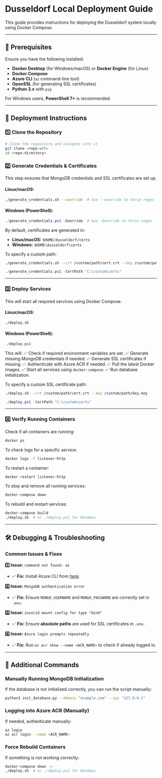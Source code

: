 # **Dusseldorf Local Deployment Guide**

This guide provides instructions for deploying the Dusseldorf system locally using Docker Compose.

---

## **📌 Prerequisites**
Ensure you have the following installed:

- **Docker Desktop** (for Windows/macOS) or **Docker Engine** (for Linux)
- **Docker Compose**
- **Azure CLI** (`az` command-line tool)
- **OpenSSL** (for generating SSL certificates)
- **Python 3.x** with `pip`

For Windows users, **PowerShell 7+** is recommended.

---

## **🚀 Deployment Instructions**

### **1️⃣ Clone the Repository**
```sh
# Clone the repository and navigate into it
git clone <repo-url>
cd <repo-directory>
```

### **2️⃣ Generate Credentials & Certificates**

This step ensures that MongoDB credentials and SSL certificates are set up.

#### **Linux/macOS**:
```sh
./generate_credentials.sh --override  # Use --override to force regen
```

#### **Windows (PowerShell)**:
```powershell
./generate_credentials.ps1 -Override  # Use -Override to force regen
```

By default, certificates are generated in:
- **Linux/macOS:** `$HOME/dusseldorf/certs`
- **Windows:** `$HOME\dusseldorf\certs`

To specify a custom path:
```sh
./generate_credentials.sh --crt /custom/path/cert.crt --key /custom/path/key.key
```
```powershell
./generate_credentials.ps1 -CertPath "C:\custom\certs"
```

---

### **3️⃣ Deploy Services**

This will start all required services using Docker Compose.

#### **Linux/macOS**:
```sh
./deploy.sh
```

#### **Windows (PowerShell)**:
```powershell
./deploy.ps1
```

This will:
✅ Check if required environment variables are set.
✅ Generate missing MongoDB credentials if needed.
✅ Generate SSL certificates if missing.
✅ Authenticate with Azure ACR if needed.
✅ Pull the latest Docker images.
✅ Start all services using `docker-compose`.
✅ Run database initialization.

To specify a custom SSL certificate path:
```sh
./deploy.sh --crt /custom/path/cert.crt --key /custom/path/key.key
```
```powershell
./deploy.ps1 -CertPath "C:\custom\certs"
```

---

### **4️⃣ Verify Running Containers**
Check if all containers are running:
```sh
docker ps
```

To check logs for a specific service:
```sh
docker logs -f listener-http
```

To restart a container:
```sh
docker restart listener-http
```

To stop and remove all running services:
```sh
docker-compose down
```

To rebuild and restart services:
```sh
docker-compose build
./deploy.sh  # or ./deploy.ps1 for Windows
```

---

## **🛠 Debugging & Troubleshooting**

### **Common Issues & Fixes**

**1️⃣ Issue:** `command not found: az`
- ✅ **Fix:** Install Azure CLI from [here](https://aka.ms/installazurecli).

**2️⃣ Issue:** `MongoDB authentication error`
- ✅ **Fix:** Ensure `MONGO_USERNAME` and `MONGO_PASSWORD` are correctly set in `.env`.

**3️⃣ Issue:** `invalid mount config for type "bind"`
- ✅ **Fix:** Ensure **absolute paths** are used for SSL certificates in `.env`.

**4️⃣ Issue:** `Azure login prompts repeatedly`
- ✅ **Fix:** Run `az acr show --name <ACR_NAME>` to check if already logged in.

---

## **📖 Additional Commands**

### **Manually Running MongoDB Initialization**
If the database is not initialized correctly, you can run the script manually:
```sh
python3 init_database.py --domain "example.com" --ips "127.0.0.1"
```

### **Logging into Azure ACR (Manually)**
If needed, authenticate manually:
```sh
az login
az acr login --name <ACR_NAME>
```

### **Force Rebuild Containers**
If something is not working correctly:
```sh
docker-compose down -v
./deploy.sh  # or ./deploy.ps1 for Windows
```


